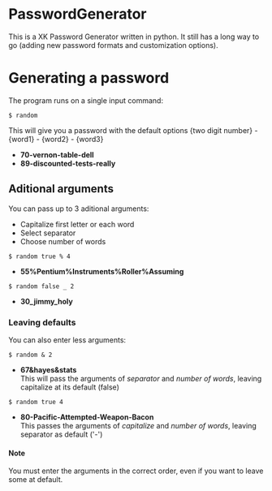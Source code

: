 # PasswordGenerator
This is a XK Password Generator written in python. It still has a long way to go (adding new password formats and customization options).

# Generating a password
The program runs on a single input command:

```
$ random
```
This will give you a password with the default options {two digit number} - {word1} - {word2} - {word3} 
* **70-vernon-table-dell**
* **89-discounted-tests-really**

## Aditional arguments
You can pass up to 3 aditional arguments:
* Capitalize first letter or each word
* Select separator
* Choose number of words


```
$ random true % 4 
```
* **55%Pentium%Instruments%Roller%Assuming**
```
$ random false _ 2
```
* **30_jimmy_holy**

### Leaving defaults
You can also enter less arguments:
```
$ random & 2
```
* **67&hayes&stats** \
This will pass the arguments of *separator* and *number of words*, leaving capitalize at its default (false)

```
$ random true 4
```
* **80-Pacific-Attempted-Weapon-Bacon** \
This passes the arguments of *capitalize* and *number of words*, leaving separator as default ('-')

#### Note
You must enter the arguments in the correct order, even if you want to leave some at default.

 
